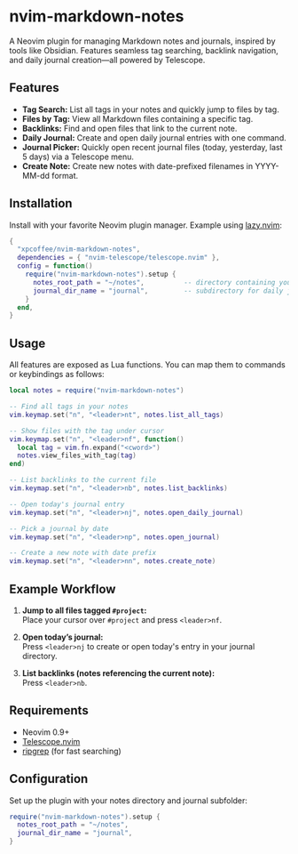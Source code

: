 # nvim-markdown-notes

A Neovim plugin for managing Markdown notes and journals, inspired by tools like Obsidian. Features seamless tag searching, backlink navigation, and daily journal creation—all powered by Telescope.

## Features

- **Tag Search:** List all tags in your notes and quickly jump to files by tag.
- **Files by Tag:** View all Markdown files containing a specific tag.
- **Backlinks:** Find and open files that link to the current note.
- **Daily Journal:** Create and open daily journal entries with one command.
- **Journal Picker:** Quickly open recent journal files (today, yesterday, last 5 days) via a Telescope menu.
- **Create Note:** Create new notes with date-prefixed filenames in YYYY-MM-dd format.

## Installation

Install with your favorite Neovim plugin manager. Example using [lazy.nvim](https://github.com/folke/lazy.nvim):

```lua
{
  "xpcoffee/nvim-markdown-notes",
  dependencies = { "nvim-telescope/telescope.nvim" },
  config = function()
    require("nvim-markdown-notes").setup {
      notes_root_path = "~/notes",          -- directory containing your markdown notes
      journal_dir_name = "journal",         -- subdirectory for daily journals
    }
  end,
}
```

## Usage

All features are exposed as Lua functions. You can map them to commands or keybindings as follows:

```lua
local notes = require("nvim-markdown-notes")

-- Find all tags in your notes
vim.keymap.set("n", "<leader>nt", notes.list_all_tags)

-- Show files with the tag under cursor
vim.keymap.set("n", "<leader>nf", function()
  local tag = vim.fn.expand("<cword>")
  notes.view_files_with_tag(tag)
end)

-- List backlinks to the current file
vim.keymap.set("n", "<leader>nb", notes.list_backlinks)

-- Open today's journal entry
vim.keymap.set("n", "<leader>nj", notes.open_daily_journal)

-- Pick a journal by date
vim.keymap.set("n", "<leader>np", notes.open_journal)

-- Create a new note with date prefix
vim.keymap.set("n", "<leader>nn", notes.create_note)
```

## Example Workflow

1. **Jump to all files tagged `#project`:**  
   Place your cursor over `#project` and press `<leader>nf`.

2. **Open today’s journal:**  
   Press `<leader>nj` to create or open today's entry in your journal directory.

3. **List backlinks (notes referencing the current note):**  
   Press `<leader>nb`.

## Requirements

- Neovim 0.9+
- [Telescope.nvim](https://github.com/nvim-telescope/telescope.nvim)
- [ripgrep](https://github.com/BurntSushi/ripgrep) (for fast searching)

## Configuration

Set up the plugin with your notes directory and journal subfolder:

```lua
require("nvim-markdown-notes").setup {
  notes_root_path = "~/notes",
  journal_dir_name = "journal",
}
```
